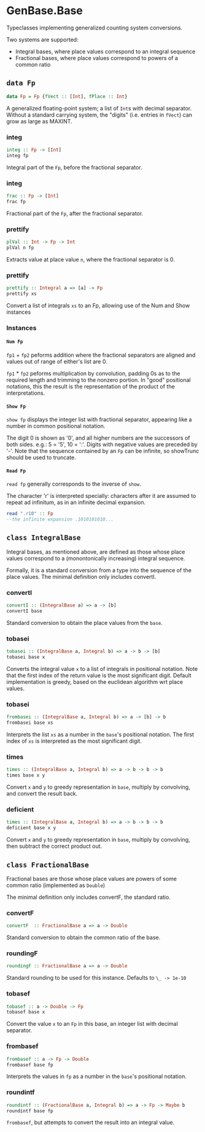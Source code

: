 GenBase.Base
====================
Typeclasses implementing generalized counting system conversions.

Two systems are supported:
* Integral bases, where place values correspond to an integral sequence
* Fractional bases, where place values correspond to powers of a common ratio

`data Fp`
--------------------
```haskell
data Fp = Fp {fVect :: [Int], fPlace :: Int}
```
A generalized floating-point system; a list of `Int`s with decimal separator.
Without a standard carrying system, the "digits" (i.e. entries in `fVect`) can
grow as large as MAXINT.

### integ
```haskell
integ :: Fp -> [Int]
integ fp
```
Integral part of the `Fp`, before the fractional separator.


### integ
```haskell
frac :: Fp -> [Int]
frac fp
```
Fractional part of the `Fp`, after the fractional separator.


### prettify
```haskell
plVal :: Int -> Fp -> Int
plVal n fp
```
Extracts value at place value `n`, where the fractional separator is 0.


### prettify
```haskell
prettify :: Integral a => [a] -> Fp
prettify xs
```
Convert a list of integrals `xs` to an Fp, allowing use of the Num and Show instances

### Instances
#### `Num Fp`
`fp1` + `fp2` peforms addition where the fractional separators are aligned and
values out of range of either's list are 0.

`fp1` * `fp2` peforms multiplication by convolution, padding 0s as to the required
length and trimming to the nonzero portion. In "good" positional notations, this
the result is the representation of the product of the interpretations.


#### `Show Fp`
`show fp` displays the integer list with fractional separator, appearing like a
number in common positional notation.

The digit 0 is shown as '0', and all higher numbers are the successors of both sides.
e.g.: 5 = '5', 10 = ':'.
Digits with negative values are preceded by '-'.
Note that the sequence contained by an `Fp` can be infinite, so showTrunc should be used
to truncate.


#### `Read Fp`
`read fp` generally corresponds to the inverse of `show`.

The character 'r' is interpreted specially: characters after it are assumed to repeat
ad infinitum, as in an infinite decimal expansion.
```haskell
read ".r10" :: Fp
--the infinite expansion .1010101010...
```


`class IntegralBase`
--------------------
Integral bases, as mentioned above, are defined as those whose place values
correspond to a (monontonically increasing) integral sequence.

Formally, it is a standard conversion from a type into the sequence of the place values.
The minimal definition only includes convertI.

### convertI
```haskell
convertI :: (IntegralBase a) => a -> [b]
convertI base
```
Standard conversion to obtain the place values from the `base`.


### tobasei
```haskell
tobasei :: (IntegralBase a, Integral b) => a -> b -> [b]
tobasei base x
```
Converts the integral value `x` to a list of integrals in positional notation.
Note that the first index of the return value is the most significant digit.
Default implementation is greedy, based on the euclidean algorithm wrt place values.


### tobasei
```haskell
frombasei :: (IntegralBase a, Integral b) => a -> [b] -> b
frombasei base xs
```
Interprets the list `xs` as a number in the `base`'s positional notation.
The first index of `xs` is interpreted as the most significant digit.

### times
```haskell
times :: (IntegralBase a, Integral b) => a -> b -> b -> b
times base x y
```
Convert `x` and `y` to greedy representation in `base`, multiply by convolving,
and convert the result back.


### deficient
```haskell
times :: (IntegralBase a, Integral b) => a -> b -> b -> b
deficient base x y
```
Convert `x` and `y` to greedy representation in `base`, multiply by convolving,
then subtract the correct product out.


`class FractionalBase`
----------------------
Fractional bases are those whose place values are powers of some common ratio
(implemented as `Double`)

The minimal definition only includes convertF, the standard ratio.

### convertF
```haskell
convertF  :: FractionalBase a => a -> Double
```
Standard conversion to obtain the common ratio of the base.


### roundingF
```haskell
roundingF :: FractionalBase a => a -> Double
```
Standard rounding to be used for this instance. Defaults to `\_ -> 1e-10`


### tobasef
```haskell
tobasef :: a -> Double -> Fp
tobasef base x
```
Convert the value `x` to an `Fp` in this base, an integer list with decimal separator.


### frombasef
```haskell
frombasef :: a -> Fp -> Double
frombasef base fp
```
Interprets the values in `fp` as a number in the `base`'s positional notation.


### roundintf
```haskell
roundintf :: (FractionalBase a, Integral b) => a -> Fp -> Maybe b
roundintf base fp
```
`frombasef`, but attempts to convert the result into an integral value.
